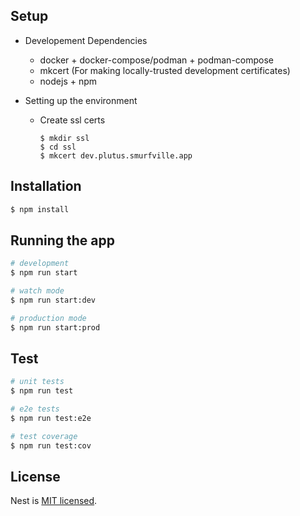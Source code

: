 ## Setup

* Developement Dependencies
  * docker + docker-compose/podman + podman-compose
  * mkcert (For making locally-trusted development certificates)
  * nodejs + npm

* Setting up the environment
  * Create ssl certs
    ```shell
    $ mkdir ssl
    $ cd ssl
    $ mkcert dev.plutus.smurfville.app
    ```

## Installation

```bash
$ npm install
```

## Running the app

```bash
# development
$ npm run start

# watch mode
$ npm run start:dev

# production mode
$ npm run start:prod
```

## Test

```bash
# unit tests
$ npm run test

# e2e tests
$ npm run test:e2e

# test coverage
$ npm run test:cov
```

## License

Nest is [MIT licensed](LICENSE).

